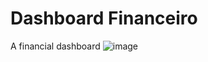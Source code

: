 # Dashboard Financeiro
A financial dashboard
![image](https://github.com/marifonsec/financial_dashboard/assets/143561203/ebd12313-89ec-4c66-b507-aa8ab54e64af)
